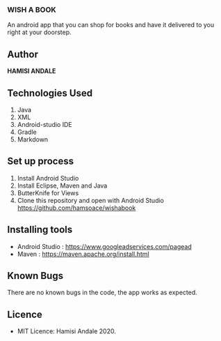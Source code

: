 ### WISH A BOOK

An android app that you can shop for books and have it delivered to you right at your doorstep.

## Author
**HAMISI ANDALE**

## Technologies Used
1. Java
2. XML
3. Android-studio IDE
4. Gradle
5. Markdown

## Set up process
1. Install Android Studio
2. Install Eclipse, Maven and Java
3. ButterKnife for Views
4. Clone this repository and open with Android Studio https://github.com/hamsoace/wishabook


## Installing tools
- Android Studio : https://www.googleadservices.com/pagead
- Maven : https://maven.apache.org/install.html

## Known Bugs
There are no known bugs in the code, the app works as expected.

## Licence
- MIT Licence: Hamisi Andale 2020.
